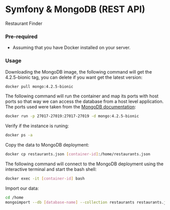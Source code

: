 # Symfony & MongoDB (REST API)
Restaurant Finder

### Pre-required
- Assuming that you have Docker installed on your server.


### Usage
Downloading the MongoDB image, the following command will get the 4.2.5-bionic tag, you can delete if you want get the latest version:
```bash
docker pull mongo:4.2.5-bionic
```

The following command will run the container and map its ports with host ports so that way we can access the database from a host level application. The ports used were taken from the [MongoDB documentation](https://docs.mongodb.com/manual/reference/default-mongodb-port/):

```bash
docker run -p 27017-27019:27017-27019 -d mongo:4.2.5-bionic
```

Verify if the instance is runing:

```bash
docker ps -a
```

Copy the data to MongoDB deployment:
```bash
docker cp restaurants.json [container-id]:/home/restaurants.json
```

The following command will connect to the MongoDB deployment using the interactive terminal and start the bash shell:
```bash
docker exec -it [container-id] bash
```

Import our data:
```bash
cd /home
mongoimport --db [database-name] --collection restaurants restaurants.json
```

